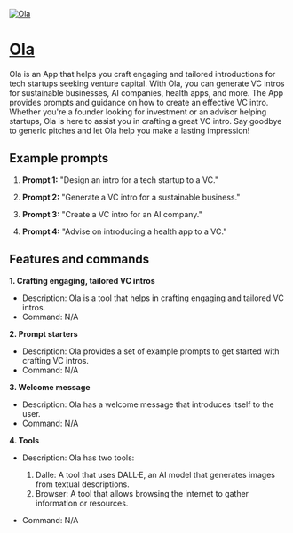 [![Ola](https://files.oaiusercontent.com/file-tlFTb8DfrPeZNihMSbLWkQ5O?se=2123-10-18T23%3A59%3A43Z&sp=r&sv=2021-08-06&sr=b&rscc=max-age%3D31536000%2C%20immutable&rscd=attachment%3B%20filename%3D293c53e5-81e1-4dd2-b466-5d8ba1b78d0a.png&sig=PusViVS3VOeUuX/%2BHBf80oSPxQJA1iG3cTT6FbxvEiA%3D)](https://chat.openai.com/g/g-YnMIRxlpV-ola)

# [Ola](https://chat.openai.com/g/g-YnMIRxlpV-ola)

Ola is an App that helps you craft engaging and tailored introductions for tech startups seeking venture capital. With Ola, you can generate VC intros for sustainable businesses, AI companies, health apps, and more. The App provides prompts and guidance on how to create an effective VC intro. Whether you're a founder looking for investment or an advisor helping startups, Ola is here to assist you in crafting a great VC intro. Say goodbye to generic pitches and let Ola help you make a lasting impression!

## Example prompts

1. **Prompt 1:** "Design an intro for a tech startup to a VC."

2. **Prompt 2:** "Generate a VC intro for a sustainable business."

3. **Prompt 3:** "Create a VC intro for an AI company."

4. **Prompt 4:** "Advise on introducing a health app to a VC."


## Features and commands

**1. Crafting engaging, tailored VC intros**

- Description: Ola is a tool that helps in crafting engaging and tailored VC intros.
- Command: N/A

**2. Prompt starters**

- Description: Ola provides a set of example prompts to get started with crafting VC intros.
- Command: N/A

**3. Welcome message**

- Description: Ola has a welcome message that introduces itself to the user.
- Command: N/A

**4. Tools**

- Description: Ola has two tools:
    1. Dalle: A tool that uses DALL·E, an AI model that generates images from textual descriptions.
    2. Browser: A tool that allows browsing the internet to gather information or resources.

- Command: N/A